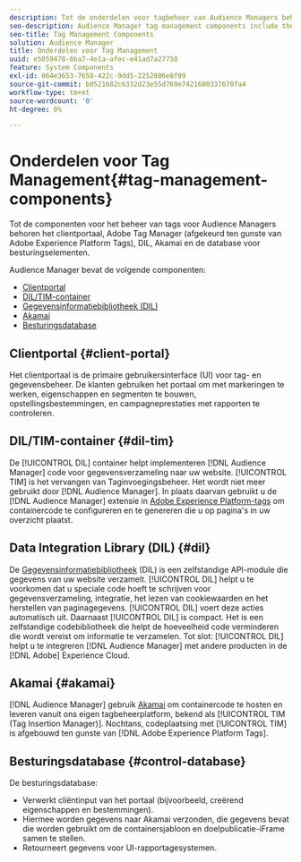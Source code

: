 ```yaml
---
description: Tot de onderdelen voor tagbeheer van Audience Managers behoren het clientportaal, Adobe Tag Manager (afgekeurd ten gunste van Adobe Experience Platform Launch), DIL, Akamai en de controledatabase.
seo-description: Audience Manager tag management components include the client portal, Adobe Tag Manager (deprecated in favor of Adobe Experience Platform Launch), DIL, Akamai, and the control database.
seo-title: Tag Management Components
solution: Audience Manager
title: Onderdelen voor Tag Management
uuid: e5059478-6ba7-4e1a-afec-e41ad7a27750
feature: System Components
exl-id: 064e3653-7658-422c-9dd5-2252806e8f09
source-git-commit: b0521682c6332d23e55d769e7421680337670fa4
workflow-type: tm+mt
source-wordcount: '0'
ht-degree: 0%

---
```


# Onderdelen voor Tag Management{#tag-management-components}

Tot de componenten voor het beheer van tags voor Audience Managers behoren het clientportaal, Adobe Tag Manager (afgekeurd ten gunste van Adobe Experience Platform Tags), DIL, Akamai en de database voor besturingselementen.

<!-- 

c_comptag.xml

 -->

Audience Manager bevat de volgende componenten:

* [Clientportal](../../reference/system-components/components-tag-management.md#client-portal)
* [DIL/TIM-container](../../reference/system-components/components-tag-management.md#dil-tim)
* [Gegevensinformatiebibliotheek (DIL)](../../reference/system-components/components-tag-management.md#dil)
* [Akamai](../../reference/system-components/components-tag-management.md#akamai)
* [Besturingsdatabase](../../reference/system-components/components-tag-management.md#control-database)

## Clientportal {#client-portal}

Het clientportaal is de primaire gebruikersinterface (UI) voor tag- en gegevensbeheer. De klanten gebruiken het portaal om met markeringen te werken, eigenschappen en segmenten te bouwen, opstellingsbestemmingen, en campagneprestaties met rapporten te controleren.

## DIL/TIM-container {#dil-tim}

De [!UICONTROL DIL] container helpt implementeren [!DNL Audience Manager] code voor gegevensverzameling naar uw website. [!UICONTROL TIM] is het vervangen van Taginvoegingsbeheer. Het wordt niet meer gebruikt door [!DNL Audience Manager]. In plaats daarvan gebruikt u de [!DNL Audience Manager] extensie in [Adobe Experience Platform-tags](https://experienceleague.adobe.com/docs/experience-platform/tags/extensions/adobe/audience-manager/overview.html) om containercode te configureren en te genereren die u op pagina&#39;s in uw overzicht plaatst.

## Data Integration Library (DIL) {#dil}

De [Gegevensinformatiebibliotheek](../../dil/dil-overview.md) (DIL) is een zelfstandige API-module die gegevens van uw website verzamelt. [!UICONTROL DIL] helpt u te voorkomen dat u speciale code hoeft te schrijven voor gegevensverzameling, integratie, het lezen van cookiewaarden en het herstellen van paginagegevens. [!UICONTROL DIL] voert deze acties automatisch uit. Daarnaast [!UICONTROL DIL] is compact. Het is een zelfstandige codebibliotheek die helpt de hoeveelheid code verminderen die wordt vereist om informatie te verzamelen. Tot slot: [!UICONTROL DIL] helpt u te integreren [!DNL Audience Manager] met andere producten in de [!DNL Adobe] Experience Cloud.

## Akamai {#akamai}

[!DNL Audience Manager] gebruik [Akamai](https://www.akamai.com/us/en/about/) om containercode te hosten en leveren vanuit ons eigen tagbeheerplatform, bekend als [!UICONTROL TIM (Tag Insertion Manager)]. Nochtans, codeplaatsing met [!UICONTROL TIM] is afgebouwd ten gunste van [!DNL Adobe Experience Platform Tags].

## Besturingsdatabase {#control-database}

De besturingsdatabase:

* Verwerkt cliëntinput van het portaal (bijvoorbeeld, creërend eigenschappen en bestemmingen).
* Hiermee worden gegevens naar Akamai verzonden, die gegevens bevat die worden gebruikt om de containersjabloon en doelpublicatie-iFrame samen te stellen.
* Retourneert gegevens voor UI-rapportagesystemen.
